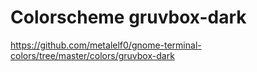 # Colorscheme gruvbox-dark

https://github.com/metalelf0/gnome-terminal-colors/tree/master/colors/gruvbox-dark
